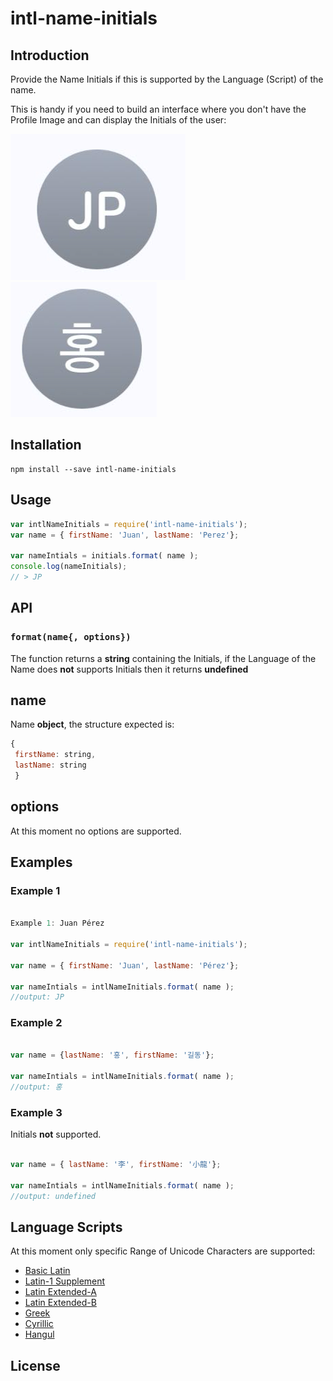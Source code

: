 # intl-name-initials

## Introduction
Provide the Name Initials if this is supported by the Language (Script) of the name.

This is handy if you need to build an interface where you don't have the Profile Image and can display the Initials of the user:


<img src="JPInitials.png">

<img src="Hangul.png" >


## Installation

    npm install --save intl-name-initials

## Usage

```js
var intlNameInitials = require('intl-name-initials');
var name = { firstName: 'Juan', lastName: 'Perez'};

var nameIntials = initials.format( name );
console.log(nameInitials);
// > JP

```

## API

### `format(name{, options})`

The function returns a **string** containing the Initials, if the Language of the Name does **not** supports Initials then it returns **undefined**

## name

Name **object**, the structure expected is:
```js
{
 firstName: string,
 lastName: string
 }
```


## options

At this moment no options are supported.


## Examples

### Example 1
```javascript

Example 1: Juan Pérez

var intlNameInitials = require('intl-name-initials');

var name = { firstName: 'Juan', lastName: 'Pérez'};

var nameIntials = intlNameInitials.format( name );
//output: JP
```

### Example 2

```js

var name = {lastName: '홍', firstName: '길동'};

var nameIntials = intlNameInitials.format( name );
//output: 홍

```

### Example 3
Initials **not** supported.

```js

var name = { lastName: '李', firstName: '小龍'};

var nameIntials = intlNameInitials.format( name );
//output: undefined

```


## Language Scripts

At this moment only specific Range of Unicode Characters are supported:
* [Basic Latin](https://unicode-table.com/en/blocks/basic-latin/)
* [Latin-1 Supplement](https://unicode-table.com/en/blocks/latin-1-supplement/)
* [Latin Extended-A](https://unicode-table.com/en/blocks/latin-extended-a/)
* [Latin Extended-B](https://unicode-table.com/en/blocks/latin-extended-b/)
* [Greek](https://unicode-table.com/en/blocks/greek-coptic/)
* [Cyrillic](https://unicode-table.com/en/blocks/cyrillic/)
* [Hangul](http://www.programminginkorean.com/programming/hangul-in-unicode/hangul-syllables-uac00-ud7a3/)


## License
